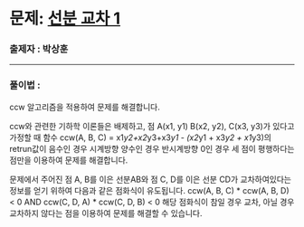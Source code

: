# 문제: [선분 교차 1][link]

[link]: https://www.acmicpc.net/problem/17386

### 출제자 : 박상훈

---
### 풀이법 : 

ccw 알고리즘을 적용하여 문제를 해결합니다.

ccw와 관련한 기하학 이론들은 배제하고, 점 A(x1, y1) B(x2, y2), C(x3, y3)가 있다고 가정할 때
함수 ccw(A, B, C) = x1*y2+x2*y3+x3*y1 - (x2*y1 + x3*y2 + x1*y3)의 retrun값이
음수인 경우 시계방향
양수인 경우 반시계방향
0인 경우 세 점이 평행하다는 점만을 이용하여 문제를 해결합니다.

문제에서 주어진 점 A, B를 이은 선분AB와 점 C, D를 이은 선분 CD가 교차하여있다는 정보를 얻기 위하여 다음과 같은 점화식이 유도됩니다.
ccw(A, B, C) * ccw(A, B, D) < 0 AND ccw(C, D, A) * ccw(C, D, B) < 0
해당 점화식이 참일 경우 교차, 아닐 경우 교차하지 않다는 점을 이용하여 문제를 해결할 수 있습니다.